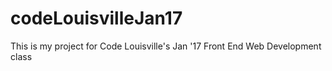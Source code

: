 # codeLouisvilleJan17

This is my project for Code Louisville's Jan '17 Front End Web Development class
